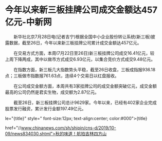 # 今年以来新三板挂牌公司成交金额达457亿元-中新网

　　新华社北京7月28日电(记者吉宁)根据全国中小企业股份转让系统(新三板)披露数据，截至26日，今年以来新三板挂牌公司累计成交金额达457亿元。

　　在交易方式方面，本周(7月22日至26日)新三板挂牌公司成交16.41亿元，较上周下降两成，其中以做市方式成交6.93亿元，以集合竞价方式成交9.48亿元。

　　在指数方面，新三板几大指数势头平稳，截至26日收盘，三板成指报936.18点；三板做市指数报761.63点，连续4个交易日以红盘报收。

　　在公司成交金额方面，本周共有3家挂牌公司的成交金额突破亿元，成交金额最高的公司仍然是君实生物，成交额为2.87亿元。

　　截至26日，新三板挂牌公司总计9629家。今年以来，已经有402家企业完成股票发行融资，累计发行金额197.49亿元。

le="{title}" style=" font-size:12px; text-align:center; color:#000">{title}

href="//www.chinanews.com/sh/shipin/cns-d/2019/10-09/news834030.shtml">秋的味道！航拍吉林四方山
